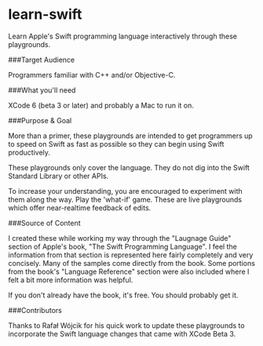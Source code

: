 learn-swift
===========

Learn Apple's Swift programming language interactively through these playgrounds.

###Target Audience

  Programmers familiar with C++ and/or Objective-C.

###What you'll need

  XCode 6 (beta 3 or later) and probably a Mac to run it on.

###Purpose & Goal

  More than a primer, these playgrounds are intended to get programmers up to
  speed on Swift as fast as possible so they can begin using Swift productively.

  These playgrounds only cover the language. They do not dig into the Swift 
  Standard Library or other APIs.

  To increase your understanding, you are encouraged to experiment with them
  along the way. Play the 'what-if' game. These are live playgrounds which offer
  near-realtime feedback of edits.

###Source of Content

  I created these while working my way through the "Laugnage Guide" section of
  Apple's book, "The Swift Programming Language". I feel the information from
  that section is represented here fairly completely and very concisely. Many
  of the samples come directly from the book. Some portions from the book's
  "Language Reference" section were also included where I felt a bit more
  information was helpful.

  If you don't already have the book, it's free. You should probably get it.

###Contributors

  Thanks to Rafał Wójcik for his quick work to update these playgrounds to
  incorporate the Swift language changes that came with XCode Beta 3.
